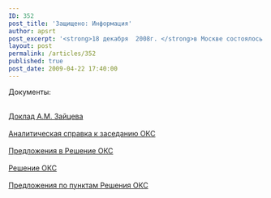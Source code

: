 ```yaml
---
ID: 352
post_title: 'Защищено: Информация'
author: apsrt
post_excerpt: '<strong>18 декабря  2008г. </strong>в Москве состоялось заседание Общественно-консультативного совета по таможенной политике при ФТС России. По повестке дня  рассматривался вопрос &quot;О работе пунктов пропуска через таможенную территорию РФ, включая вопросы создания и функционирования зон таможенного контроля в пункте пропуска с учетом специфических особенностей видов транспорта, перемещающих товары через государственную границу РФ&quot;. С докладом по данному вопросу выступил президент АПСРТ, член ОКС Зайцев А.М. Решение и другие  материалы заседания прилагаются.'
layout: post
permalink: /articles/352
published: true
post_date: 2009-04-22 17:40:00
---
```

  
Документы:  
  
[ <span style="text-decoration:underline;"></span>  
Доклад А.М. Зайцева ][1]  
[<span style="text-decoration:underline;"></span>  
Аналитическая справка к заседанию ОКС ][2]  
[<span style="text-decoration:underline;"></span>  
Предложения в Решение ОКС ][3]  
[<span style="text-decoration:underline;"></span>  
Решение ОКС][4]  
[<span style="text-decoration:underline;"></span>  
Предложения по пунктам Решения ОКС][5]

 [1]: http://www.apsrt.ru/docs/doklad_zaitcev181208.doc
 [2]: http://www.apsrt.ru/docs/spravkaAPSRT_tamozhnja.doc
 [3]: http://www.apsrt.ru/docs/otvetstvsecretaru.doc
 [4]: http://www.apsrt.ru/docs/reshenOKS_18122008.doc
 [5]: http://www.apsrt.ru/docs/pismoFTS_OKS181208.doc